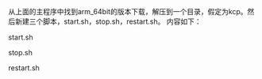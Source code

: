 
从上面的主程序中找到arm_64bit的版本下载，解压到一个目录，假定为kcp。然后新建三个脚本，start.sh，stop.sh，restart.sh。 内容如下：

start.sh

stop.sh

restart.sh
